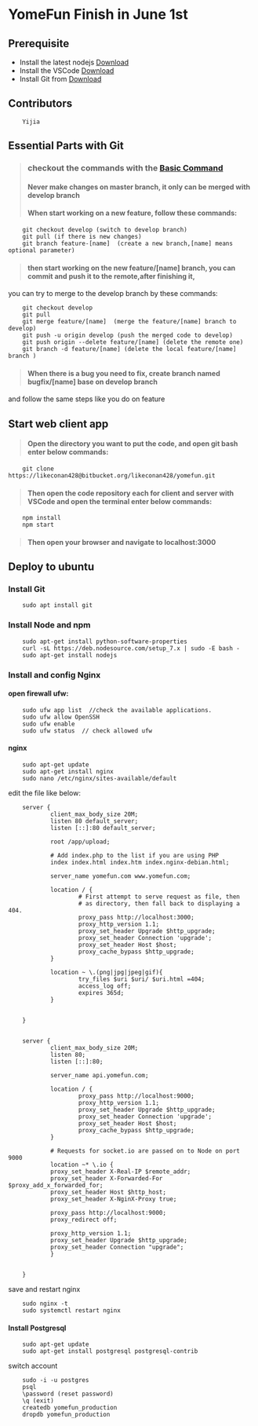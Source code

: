 # YomeFun Finish in June 1st

## Prerequisite

* Install the latest nodejs <a href="https://nodejs.org/en/" target="_blank">Download</a>
* Install the VSCode <a href="https://code.visualstudio.com/" target="_blank">Download</a>
* Install Git from <a href="https://git-scm.com/downloads" target="_blank">Download</a>

## Contributors
        Yijia

## Essential Parts with Git

>### checkout the commands with the <a href="https://confluence.atlassian.com/bitbucketserver/basic-git-commands-776639767.html" target="_blank">Basic Command</a>
>#### Never make changes on master branch, it only can be merged with develop branch
>#### When start working on a new feature, follow these commands:
        
        git checkout develop (switch to develop branch)
        git pull (if there is new changes)
        git branch feature-[name]  (create a new branch,[name] means optional parameter)

>#### then start working on the new feature/[name] branch, you can commit and push it to the remote,after finishing it,
you can try to merge to the develop branch by these commands:

        git checkout develop
        git pull
        git merge feature/[name]  (merge the feature/[name] branch to develop)
        git push -u origin develop (push the merged code to develop)
        git push origin --delete feature/[name] (delete the remote one)
        git branch -d feature/[name] (delete the local feature/[name] branch )

>#### When there is a bug you need to fix, create branch named bugfix/[name] base on develop branch 
and follow the same steps like you do on feature


## Start web client app

>#### Open the directory you want to put the code, and open git bash enter below commands:

        git clone https://likeconan428@bitbucket.org/likeconan428/yomefun.git

>#### Then open the code repository each for client and server with VSCode and open the terminal enter below commands:

        npm install
        npm start

>#### Then open your browser and navigate to localhost:3000


## Deploy to ubuntu

### Install Git

        sudo apt install git

### Install Node and npm

        sudo apt-get install python-software-properties
        curl -sL https://deb.nodesource.com/setup_7.x | sudo -E bash -
        sudo apt-get install nodejs

### Install and config Nginx

#### open firewall ufw:

        sudo ufw app list  //check the available applications.
        sudo ufw allow OpenSSH
        sudo ufw enable
        sudo ufw status  // check allowed ufw

#### nginx

        sudo apt-get update
        sudo apt-get install nginx
        sudo nano /etc/nginx/sites-available/default

edit the file like below:

        server {
                client_max_body_size 20M;
                listen 80 default_server;
                listen [::]:80 default_server;

                root /app/upload;

                # Add index.php to the list if you are using PHP
                index index.html index.htm index.nginx-debian.html;

                server_name yomefun.com www.yomefun.com;

                location / {
                        # First attempt to serve request as file, then
                        # as directory, then fall back to displaying a 404.
                        proxy_pass http://localhost:3000;
                        proxy_http_version 1.1;
                        proxy_set_header Upgrade $http_upgrade;
                        proxy_set_header Connection 'upgrade';
                        proxy_set_header Host $host;
                        proxy_cache_bypass $http_upgrade;
                }
                
                location ~ \.(png|jpg|jpeg|gif){
                        try_files $uri $uri/ $uri.html =404;
                        access_log off;
                        expires 365d;
                }

               
        }


        server {
                client_max_body_size 20M;
                listen 80;
                listen [::]:80;

                server_name api.yomefun.com;

                location / {
                        proxy_pass http://localhost:9000;
                        proxy_http_version 1.1;
                        proxy_set_header Upgrade $http_upgrade;
                        proxy_set_header Connection 'upgrade';
                        proxy_set_header Host $host;
                        proxy_cache_bypass $http_upgrade;
                }

                # Requests for socket.io are passed on to Node on port 9000
                location ~* \.io {
                proxy_set_header X-Real-IP $remote_addr;
                proxy_set_header X-Forwarded-For $proxy_add_x_forwarded_for;
                proxy_set_header Host $http_host;
                proxy_set_header X-NginX-Proxy true;

                proxy_pass http://localhost:9000;
                proxy_redirect off;

                proxy_http_version 1.1;
                proxy_set_header Upgrade $http_upgrade;
                proxy_set_header Connection "upgrade";
                }


        }

save and restart nginx

        sudo nginx -t
        sudo systemctl restart nginx

#### Install Postgresql

        sudo apt-get update
        sudo apt-get install postgresql postgresql-contrib

switch account

        sudo -i -u postgres
        psql
        \password (reset password)
        \q (exit)
        createdb yomefun_production
        dropdb yomefun_production

